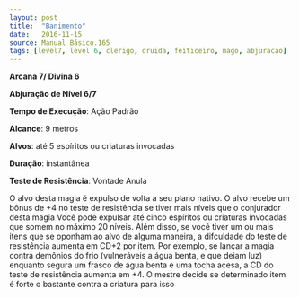 ```yaml
---
layout: post
title:  "Banimento"
date:   2016-11-15
source: Manual Básico.165
tags: [level7, level 6, clerigo, druida, feiticeiro, mago, abjuracao]
---
```


**Arcana 7/ Divina 6**

**Abjuração de Nível 6/7**

**Tempo de Execução**: Ação Padrão

**Alcance**: 9 metros

**Alvos**: até 5 espíritos ou criaturas invocadas

**Duração**: instantânea

**Teste de Resistência**: Vontade Anula

O alvo desta magia é expulso de volta a seu plano nativo. O alvo recebe um bônus de +4 no teste de resistência se tiver mais níveis que o conjurador desta magia
Você pode expulsar até cinco espíritos ou criaturas invocadas que somem no máximo 20 níveis.
Além disso, se você tiver um ou mais itens que se oponham ao alvo de alguma maneira, a difculdade do teste de resistência aumenta em CD+2 por item. Por exemplo, se lançar a magia contra demônios do frio (vulneráveis a água benta, e que deiam luz) enquanto segura um frasco de
água benta e uma tocha acesa, a CD do teste de resistência aumenta em +4. O mestre decide se determinado item é forte o bastante contra a criatura para isso